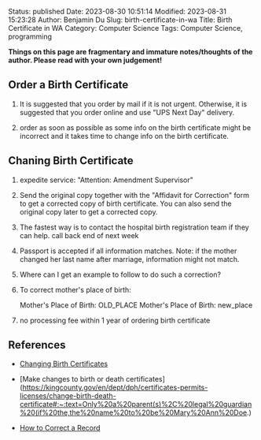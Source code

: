 Status: published
Date: 2023-08-30 10:51:14
Modified: 2023-08-31 15:23:28
Author: Benjamin Du
Slug: birth-certificate-in-wa
Title: Birth Certificate in WA
Category: Computer Science
Tags: Computer Science, programming

**Things on this page are fragmentary and immature notes/thoughts of the author. Please read with your own judgement!**

    
## Order a Birth Certificate

1. It is suggested that you order by mail if it is not urgent.
    Otherwise, 
    it is suggested that you order online and use "UPS Next Day" delivery.

2. order as soon as possible as some info on the birth certificate might be incorrect
    and it takes time to change info on the birth certificate.

## Chaning Birth Certificate

1. expedite service: "Attention: Amendment Supervisor"

2. Send the original copy together with the "Affidavit for Correction" form 
    to get a corrected copy of birth certificate.
    You can also send the original copy later to get a corrected copy.

1. The fastest way is to contact the hospital birth registration team
    if they can help.
    call back 
    end of next week


3. Passport is accepted if all information matches. 
    Note: if the mother changed her last name after marriage,
    information might not match.

4. Where can I get an example to follow to do such a correction?

5. To correct mother's place of birth:

    Mother's Place of Birth: OLD_PLACE
    Mother's Place of Birth: new_place

6. no processing fee within 1 year of ordering birth certificate

## References

- [Changing Birth Certificates](https://doh.wa.gov/licenses-permits-and-certificates/vital-records/how-correct-record/changing-birth-certificates#:~:text=Contact%20the%20birth%20hospital%20or%20certified%20midwife.,-What%20I%20want&text=or%20facility%20name-,Requirements%20to%20make%20the%20change%20%E2%80%A2%20At%20least%20one%20parent,the%20Affidavit%20for%20Correction%20form.&text=Requestor%20must%20submit%20an%20affidavit,from%20the%20time%20of%20birth.)

- [Make changes to birth or death certificates](https://kingcounty.gov/en/dept/dph/certificates-permits-licenses/change-birth-death-certificate#:~:text=Only%20a%20parent(s)%2C%20legal%20guardian%20(if%20the,the%20name%20to%20be%20Mary%20Ann%20Doe.)

- [How to Correct a Record](https://doh.wa.gov/licenses-permits-and-certificates/vital-records/how-correct-record#:~:text=How%20to%20correct%20a%20certificate%20with%20the,the%20documents%20to%20the%20Department%20of%20Health.)

